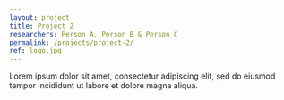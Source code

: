 ```yaml
---
layout: project
title: Project 2
researchers: Person A, Person B & Person C
permalink: /projects/project-2/
ref: logo.jpg
---
```

Lorem ipsum dolor sit amet, consectetur adipiscing elit, sed do eiusmod tempor incididunt ut labore et dolore magna aliqua.